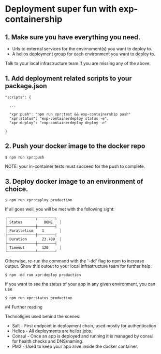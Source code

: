 # Deployment super fun with exp-containership

## 1. Make sure you have everything you need.

* Urls to external services for the envirnoment(s) you want to deploy to.
* A helios deployment group for each environment you want to deploy to.

Talk to your local infrastructure team if you are missing any of the above.

## 1. Add deployment related scripts to your package.json

```
"scripts": {

  ...

  "xpr:push": "npm run xpr:test && exp-containership push"
  "xpr:status": "exp-containerdeploy status -e",
  "xpr:deploy": "exp-containerdeploy deploy -e"
  
}
```

## 2. Push your docker image to the docker repo

```
$ npm run xpr:push
```

NOTE: your in-container tests must succeed for the push to complete.

## 3. Deploy docker image to an environment of choice.

```
$ npm run xpr:deploy production
```

If all goes well, you will be met with the following sight:

```
┌─────────────┬────────┐
│ Status          DONE   │
├─────────────┼────────┤
│ Parallelism    1       │
├─────────────┼────────┤
│ Duration       23.709  │
├─────────────┼────────┤
│ Timeout        120     │
└─────────────┴────────┘
```

Otherwise, re-run the command with the '-dd' flag to npm to increase output. Show this outout to
your local infrastructure team for further help:

```
$ npm -dd run xpr:deploy production
```

If you want to see the status of your app in any given environment, you can use

```
$ npm run xpr:status production
```

#4 Further reading

Technoligies used behind the scenes:

* Salt - First endpoint in deployment chain, used mostly for authentication
* Helios - All deployments are helios jobs. 
* Consul - Once an app is deployed and running it is managed by consul for health checks and DNS/naming.
* PM2 - Used to keep your app alive inside the docker container.
